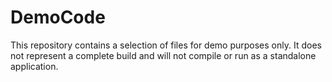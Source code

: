 # DemoCode
This repository contains a selection of files for demo purposes only. It does not represent a complete build and will not compile or run as a standalone application.
